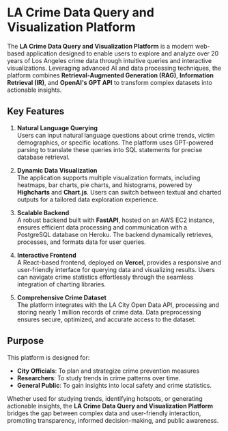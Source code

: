 # **LA Crime Data Query and Visualization Platform**

The **LA Crime Data Query and Visualization Platform** is a modern web-based application designed to enable users to explore and analyze over 20 years of Los Angeles crime data through intuitive queries and interactive visualizations. Leveraging advanced AI and data processing techniques, the platform combines **Retrieval-Augmented Generation (RAG)**, **Information Retrieval (IR)**, and **OpenAI's GPT API** to transform complex datasets into actionable insights.

## **Key Features**

1. **Natural Language Querying**  
   Users can input natural language questions about crime trends, victim demographics, or specific locations. The platform uses GPT-powered parsing to translate these queries into SQL statements for precise database retrieval.

2. **Dynamic Data Visualization**  
   The application supports multiple visualization formats, including heatmaps, bar charts, pie charts, and histograms, powered by **Highcharts** and **Chart.js**. Users can switch between textual and charted outputs for a tailored data exploration experience.

3. **Scalable Backend**  
   A robust backend built with **FastAPI**, hosted on an AWS EC2 instance, ensures efficient data processing and communication with a PostgreSQL database on Heroku. The backend dynamically retrieves, processes, and formats data for user queries.

4. **Interactive Frontend**  
   A React-based frontend, deployed on **Vercel**, provides a responsive and user-friendly interface for querying data and visualizing results. Users can navigate crime statistics effortlessly through the seamless integration of charting libraries.

5. **Comprehensive Crime Dataset**  
   The platform integrates with the LA City Open Data API, processing and storing nearly 1 million records of crime data. Data preprocessing ensures secure, optimized, and accurate access to the dataset.

## **Purpose**

This platform is designed for:
- **City Officials**: To plan and strategize crime prevention measures
- **Researchers**: To study trends in crime patterns over time.
- **General Public**: To gain insights into local safety and crime statistics.

Whether used for studying trends, identifying hotspots, or generating actionable insights, the **LA Crime Data Query and Visualization Platform** bridges the gap between complex data and user-friendly interaction, promoting transparency, informed decision-making, and public awareness.
